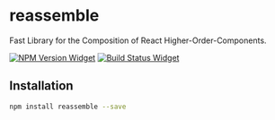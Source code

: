 # reassemble

Fast Library for the Composition of React Higher-Order-Components.

[![NPM Version Widget]][npm version]
[![Build Status Widget]][build status]

## Installation

```sh
npm install reassemble --save
```


[npm version]: https://www.npmjs.com/package/reassemble

[npm version widget]: https://img.shields.io/npm/v/reassemble.svg?style=flat-square

[build status]: https://travis-ci.org/wikiwi/reassemble

[build status widget]: https://img.shields.io/travis/wikiwi/reassemble/master.svg?style=flat-square

